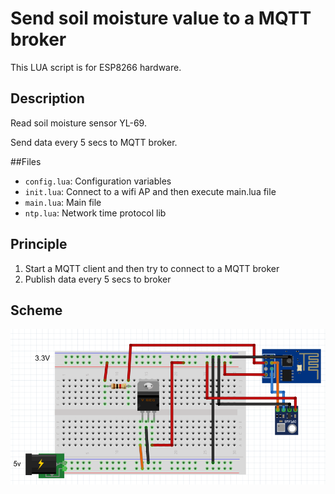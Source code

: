 # Send soil moisture value to a MQTT broker

This LUA script is for ESP8266 hardware.

## Description

Read soil moisture sensor YL-69.

Send data every 5 secs to MQTT broker.

##Files
* ``config.lua``: Configuration variables
* ``init.lua``: Connect to a wifi AP and then execute main.lua file
* ``main.lua``: Main file
* ``ntp.lua``: Network time protocol lib

## Principle

1. Start a MQTT client and then try to connect to a MQTT broker
2. Publish data every 5 secs to broker

## Scheme

![scheme](https://github.com/Wifsimster/bmp180/blob/master/scheme.png)
